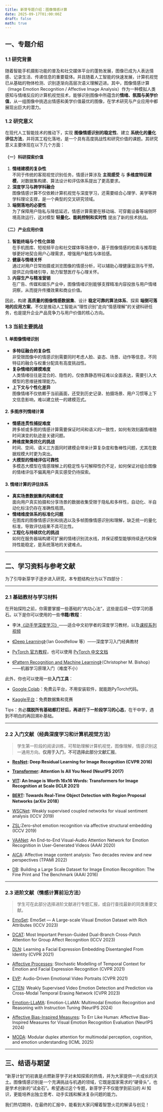 ```yaml
---
title: 新芽专题介绍：图像情感计算
date: 2025-09-17T01:00:00Z
draft: false
math: true
---
```


## 一、专题介绍

### 1.1  研究背景

随着智能手机摄影功能的普及和社交媒体平台的蓬勃发展，图像已成为人表达情感、记录生活、传递信息的重要载体。并且随着人工智能的快速发展，计算机视觉已从基础的物体检测、识别逐渐向高层次语义理解迈进。其中，图像情感计算（Image Emotion Recognition / Affective Image Analysis）作为一种模拟人类感知与情绪反应的计算机视觉技术，能够识别图像中所蕴含的**情绪、氛围与美学价值**，从一组图像中挑选出情感和美学价值最优的图像，在学术研究与产业应用中都展现出巨大的潜力。

### 1.2  研究意义



在现代人工智能技术的推动下，实现 **图像情感识别的稳定性**、建立 **系统化的量化评估方法**，并将其工程化落地，是一个具有高度挑战性和研究价值的课题。其研究意义主要体现在以下几个方面：  

#### （一）科研探索价值  
1. **情绪建模的复杂性**  
   不同于传统的客观视觉识别任务，情感计算涉及 **主观感受** 与 **多维度特征建模**，对数据集构建、算法设计和评估体系提出了更高要求。  
2. **深度学习与跨学科融合**  
   图像情感计算不仅依赖计算机视觉与深度学习，还需要结合心理学、美学等跨学科理论支撑，是一个典型的交叉研究领域。  
3. **端侧落地的必要性**  
   为了保障用户隐私与降低延迟，情感计算需要在移动端、可穿戴设备等端侧环境高效运行，这对模型 **轻量化、能耗控制和实时性** 提出了新的技术挑战。

#### （二）产业应用价值  
1. **智能终端与个性化体验**  
   在手机图库、短视频平台和社交媒体等场景中，基于图像情感的检索与推荐能够更好地契合用户心理需求，增强用户黏性与体验感。  
2. **健康与情绪关怀**  
   通过对用户日常拍摄或浏览图像的情感分析，可以辅助心理健康监测与干预，提供正向情绪引导，助力智慧医疗与心理关怀。  
3. **内容生产与精准营销**  
   在广告、传媒和娱乐产业中，图像情绪识别能够支撑精准内容投放与用户情绪洞察，从而提升传播效果和商业价值。  

因此，构建 **高质量的图像情感数据集**、设计 **稳定可靠的算法体系**、探索 **端侧可落地的应用方案**，不仅是推动人工智能从“理性识别”走向“情感理解”的关键科研任务，也是提升企业产品竞争力与用户价值的核心方向。  



### 1.3  当前主要挑战


#### 1. 单图像情绪识别
- **多特征融合的复杂性**  
  非受限图像中的情感识别需要同时考虑人脸、姿态、场景、动作等信息，不同特征的融合与权重分配具有高度挑战性。  
- **复杂情绪的建模难度**  
  人类情绪往往是混合的、隐性的，仅依靠静态特征难以全面表达，需要引入大模型的思维链推理能力。  
- **上下文与个性化差异**  
  图像情绪不仅依赖于当前画面，还受到历史记录、拍摄场景、用户习惯等上下文信息影响，难以建立统一的建模范式。  

#### 2. 多图序列情绪计算
- **情感连贯性捕捉难度**  
  跨多帧或多图的情感计算需要保证时间和语义的一致性，如何有效刻画情绪随时间演变的轨迹是关键问题。  
- **跨维度聚类优化的挑战**  
  时间、空间、语义三方面同时建模会带来计算复杂度和鲁棒性问题，尤其在数据规模大时更为突出。  
- **大模型的情绪评估可靠性**  
  多模态大模型在情感理解上的稳定性与可解释性仍不足，如何保证对组合图像的情绪评估不偏离用户真实感受仍待探索。  

#### 3. 情绪计算的评估体系
- **真实场景数据集的构建难度**  
  面向用户真实拍摄和分享场景的数据收集受限于隐私和多样性，自动化、半自动化标注仍存在准确性瓶颈。  
- **情绪维度体系的标准化问题**  
  在图库的图像情感识别和挑选以及多帧图像情感识别和理解，缺乏统一的量化标准，导致评估结果不具可比性。  
- **工程化与持续优化的挑战**  
  如何在服务器端构建可扩展的情绪识别流水线，并保证模型能够持续迭代和保持性能稳定，是系统落地的关键难点。  


***

## 二、学习资料与参考文献

为了引导新芽学子逐步进入研究，本专题结构分为以下四部分：

***

### 2.1  基础教材与学习材料

在开始探险之前，你需要掌握一些基础的“内功心法”，这些是后续一切学习的基石。以下是你可以使用的一些**书籍/教程**：

* 李沐[《动手学深度学习》](https://zh.d2l.ai/)——适合中文初学者的深度学习教材，以及[课程系列视频](https://space.bilibili.com/1567748478/lists/358497?type=series)

* [《Deep Learning》](https://www.deeplearningbook.org/)（Ian Goodfellow 等）——深度学习入门经典教材

* [PyTorch 官方教程](https://pytorch.org/tutorials)，也可以使用 [PyTorch 中文文档](https://pytorch-cn.readthedocs.io/zh/latest/)

* [《Pattern Recognition and Machine Learning》](https://www.microsoft.com/en-us/research/wp-content/uploads/2006/01/Bishop-Pattern-Recognition-and-Machine-Learning-2006.pdf)（Christopher M. Bishop）——机器学习原理入门（难度不小）

此外，你也可以使用一些**入门工具**：

* [Google Colab](https://colab.research.google.com/)：免费云平台，不用安装软件，就能跑PyTorch代码。

* [Kaggle平台](https://www.kaggle.com/)：免费数据集和竞赛

Tips：务必**摆脱所有基础都打好后，再进行下一阶段学习的心态**，在干中学，遇到不明白的再回溯补基础。

***

### 2.2  入门文献（经典深度学习和计算机视觉方法）

> 学生第一阶段的阅读训练，可帮助理解计算机视觉，图像理解，情感识别这一通用方向。**仅用于入门，不可选择此部分文献汇报**。

* **[ResNet](https://arxiv.org/abs/1512.03385): Deep Residual Learning for Image Recognition (CVPR 2016)**

* **[Transformer](https://arxiv.org/abs/1810.04805): Attention Is All You Need (NeurIPS 2017)**

* **[VIT](https://arxiv.org/pdf/2010.11929): An Image is Worth 16x16 Words: Transformers for Image Recognition at Scale (ICLR 2021)**

* **[BERT](https://arxiv.org/abs/1810.04805): Towards Real-Time Object Detection with Region Proposal Networks (arXiv 2018）**

* [WSCNet](https://ieeexplore.ieee.org/document/8578889): Weakly supervised coupled networks for visual sentiment analysis (ICCV 2019)

* [ZSL](https://ieeexplore.ieee.org/document/9010694):Zero-shot emotion recognition via affective structural embedding (ICCV 2019)

* [VAANet](https://arxiv.org/pdf/2003.00832): An End-to-End Visual-Audio Attention Network for Emotion Recognition in User-Generated Videos (AAAI 2020)

* [AICA](https://ieeexplore.ieee.org/document/9472932): Affective image content analysis: Two decades review and new perspectives (TPAMI 2022)

* [DB](https://arxiv.org/abs/1605.02677): Building a Large Scale Dataset for Image Emotion Recognition: The Fine Print and The Benchmark (AAAI 2016)

***

### 2.3  进阶文献（情感计算前沿方法）

> 学生可在此部分选择进阶文献进行专题汇报，或自行查找最新的同类重要文献。

* [EmoSet](https://openaccess.thecvf.com/content/ICCV2023/html/Yang_EmoSet_A_Large-scale_Visual_Emotion_Dataset_with_Rich_Attributes_ICCV_2023_paper.html): EmoSet — A Large-scale Visual Emotion Dataset with Rich Attributes (ICCV 2023)  

* [DCAT](https://openaccess.thecvf.com/content/ICCV2023/html/Xie_Most_Important_Person-Guided_Dual-Branch_Cross-Patch_Attention_for_Group_Affect_Recognition_ICCV_2023_paper.html): Most Important Person-Guided Dual-Branch Cross-Patch Attention for Group Affect Recognition (ICCV 2023)  

* [DLN](https://openaccess.thecvf.com/content/CVPR2021/html/Zhang_Learning_a_Facial_Expression_Embedding_Disentangled_From_Identity_CVPR_2021_paper.html): Learning a Facial Expression Embedding Disentangled From Identity (CVPR 2021)  

* [Affective Processes](https://openaccess.thecvf.com/content/CVPR2021/papers/Sanchez_Affective_Processes_Stochastic_Modelling_of_Temporal_Context_for_Emotion_and_CVPR_2021_paper.pdf): Stochastic Modelling of Temporal Context for Emotion and Facial Expression Recognition (CVPR 2021)  

* [EVP](https://openaccess.thecvf.com/content/CVPR2021/papers/Ji_Audio-Driven_Emotional_Video_Portraits_CVPR_2021_paper.pdf): Audio-Driven Emotional Video Portraits (CVPR 2021) 

* [CTEN](https://ieeexplore.ieee.org/document/10203999): Weakly Supervised Video Emotion Detection and Prediction via Cross-Modal Temporal Erasing Network (CVPR 2023)  

* [Emotion-LLaMA](https://neurips.cc/virtual/2024/poster/93492): Emotion-LLaMA: Multimodal Emotion Recognition and Reasoning with Instruction Tuning (NeurIPS 2024)  

* [Affective Bias-Inspired Measures](https://neurips.cc/virtual/2024/poster/93696): To Err Like Human: Affective Bias-Inspired Measures for Visual Emotion Recognition Evaluation (NeurIPS 2024)  

* [MODA](https://arxiv.org/abs/2507.04635): Modular duplex attention for multimodal perception, cognition, and emotion understanding (ICML 2025)  



***


## 三、结语与期望

“新芽计划”的初衷是点燃新芽学子对未知探索的热情，并为大家提供一片成长的沃土。图像情感识别是一个充满挑战与机遇的领域，它既是国家需求的“硬骨头”，也是学术创新的“试金石”。希望通过这个专题，新芽学子不仅能学到前沿的 AI 知识，更能培养出独立思考、动手实践和解决复杂问题的能力。

我们热切期待，在最终的汇报中，能看到大家闪耀着智慧火花的解读与创见！
